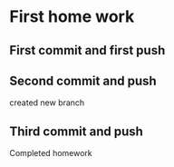 # First home work

## First commit and first push

## Second commit and push

created new branch

## Third commit and push 

Completed homework
